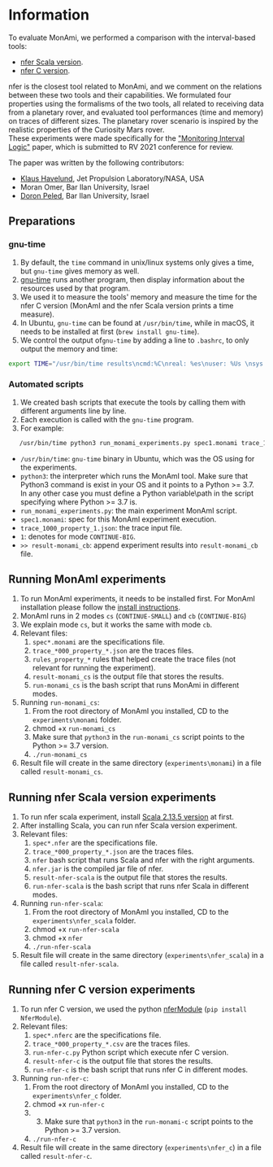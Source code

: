 # Information
To evaluate MonAmi, we performed a comparison with the interval-based tools:
* [nfer Scala version](https://github.com/rv-tools/nfer).
* [nfer C version](https://bitbucket.org/seanmk/nfer/src/master/). 

nfer is the closest tool related to MonAmi, and we comment on the relations between these two tools and their capabilities.
We formulated four properties using the formalisms of the two tools, all related to receiving data from a planetary rover, 
and evaluated tool performances (time and memory) on traces of different sizes. 
The planetary rover scenario is inspired by the realistic properties of the Curiosity Mars rover. \
These experiments were made specifically for the ["Monitoring Interval Logic"](https://github.com/moraneus/MonAmI/blob/main/out/papers/Monitoring_Interval_Logic.pdf) paper, 
which is submitted to RV 2021 conference for review.

The paper was written by the following contributors:
* [Klaus Havelund](http://www.havelund.com/), Jet Propulsion Laboratory/NASA, USA
* Moran Omer, Bar Ilan University, Israel
* [Doron Peled](https://u.cs.biu.ac.il/~doronp/), Bar Ilan University, Israel

## Preparations
### gnu-time
1. By default, the `time` command in unix/linux systems only gives a time, but `gnu-time` gives memory as well.
2. [gnu-time](https://www.gnu.org/software/time/) runs another program, then display information about the resources used by that program.
3. We used it to measure the tools' memory and measure the time for the nfer C version (MonAmI and the nfer Scala version prints a time measure).
4. In Ubuntu, `gnu-time` can be found at `/usr/bin/time`, while in macOS, it needs to be installed at first (`brew install gnu-time`).  
5. We control the output of`gnu-time` by adding a line to `.bashrc`, to only output the memory and time:
```bash
export TIME="/usr/bin/time results\ncmd:%C\nreal: %es\nuser: %Us \nsys: %Ss \nmemory: %MKB \ncpu: %P"
```

### Automated scripts   
1. We created bash scripts that execute the tools by calling them with different arguments line by line.
2. Each execution is called with the `gnu-time` program.
3. For example:
```bash
   /usr/bin/time python3 run_monami_experiments.py spec1.monami trace_1000_property_1.json 1) >> result-monami_cb 2>&1
```
* `/usr/bin/time`: `gnu-time` binary in Ubuntu, which was the OS using for the experiments.
* `python3`: the interpreter which runs the MonAmI tool. Make sure that Python3 command is exist in your OS and it points to a Python >= 3.7. \
  In any other case you must define a Python variable\path in the script specifying where Python >= 3.7 is.
* `run_monami_experiments.py`: the main experiment MonAmI script.
* `spec1.monami`: spec for this MonAmI experiment execution.
* `trace_1000_property_1.json`: the trace input file.
* `1`: denotes for mode `CONTINUE-BIG`.
* `>> result-monami_cb`: append experiment results into `result-monami_cb` file.


## Running MonAmI experiments
1. To run MonAmI experiments, it needs to be installed first. For MonAmI installation please follow the [install instructions](https://github.com/moraneus/MonAmI#installing-monami).
2. MonAmI runs in 2 modes `cs` (`CONTINUE-SMALL`) and `cb` (`CONTINUE-BIG`)
3. We explain mode `cs`, but it works the same with mode `cb`.
4. Relevant files:   
    1. `spec*.monami` are the specifications file.
    2. `trace_*000_property_*.json` are the traces files.
    3. `rules_property_*` rules that helped create the trace files (not relevant for running the experiment).
    4. `result-monami_cs` is the output file that stores the results.
    5. `run-monami_cs` is the bash script that runs MonAmi in different modes.
5. Running `run-monami_cs`:
    1. From the root directory of MonAmI you installed, CD to the `experiments\monami` folder.
    2. chmod +x `run-monami_cs`
    3. Make sure that `python3` in the `run-monami_cs` script points to the Python >= 3.7 version.  
    4. `./run-monami_cs`
6. Result file will create in the same directory (`experiments\monami`) in a file called `result-monami_cs`.
    
## Running nfer Scala version experiments
1. To run nfer scala experiment, install [Scala 2.13.5 version](https://www.scala-lang.org/download/2.13.5.html) at first.
2. After installing Scala, you can run nfer Scala version experiment.
3. Relevant files:   
    1. `spec*.nfer` are the specifications file.
    2. `trace_*000_property_*.json` are the traces files.
    3. `nfer` bash script that runs Scala and nfer with the right arguments.
    4. `nfer.jar` is the compiled jar file of nfer.    
    5. `result-nfer-scala` is the output file that stores the results.
    6. `run-nfer-scala` is the bash script that runs nfer Scala in different modes.
4. Running `run-nfer-scala`:
    1. From the root directory of MonAmI you installed, CD to the `experiments\nfer_scala` folder.
    2. chmod +x `run-nfer-scala`
    3. chmod +x `nfer`
    4. `./run-nfer-scala`
5. Result file will create in the same directory (`experiments\nfer_scala`) in a file called `result-nfer-scala`.
    
## Running nfer C version experiments
1. To run nfer C version, we used the python [nferModule](https://pypi.org/project/NferModule/) (`pip install NferModule`).
2. Relevant files:   
    1. `spec*.nferc` are the specifications file.
    2. `trace_*000_property_*.csv` are the traces files.
    3. `run-nfer-c.py` Python script which execute nfer C version.
    4. `result-nfer-c` is the output file that stores the results.
    5. `run-nfer-c` is the bash script that runs nfer C in different modes.
4. Running `run-nfer-c`:
    1. From the root directory of MonAmI you installed, CD to the `experiments\nfer_c` folder.
    2. chmod +x `run-nfer-c`
    3. 3. Make sure that `python3` in the `run-monami-c` script points to the Python >= 3.7 version.  
    3. `./run-nfer-c`
5. Result file will create in the same directory (`experiments\nfer_c`) in a file called `result-nfer-c`.
